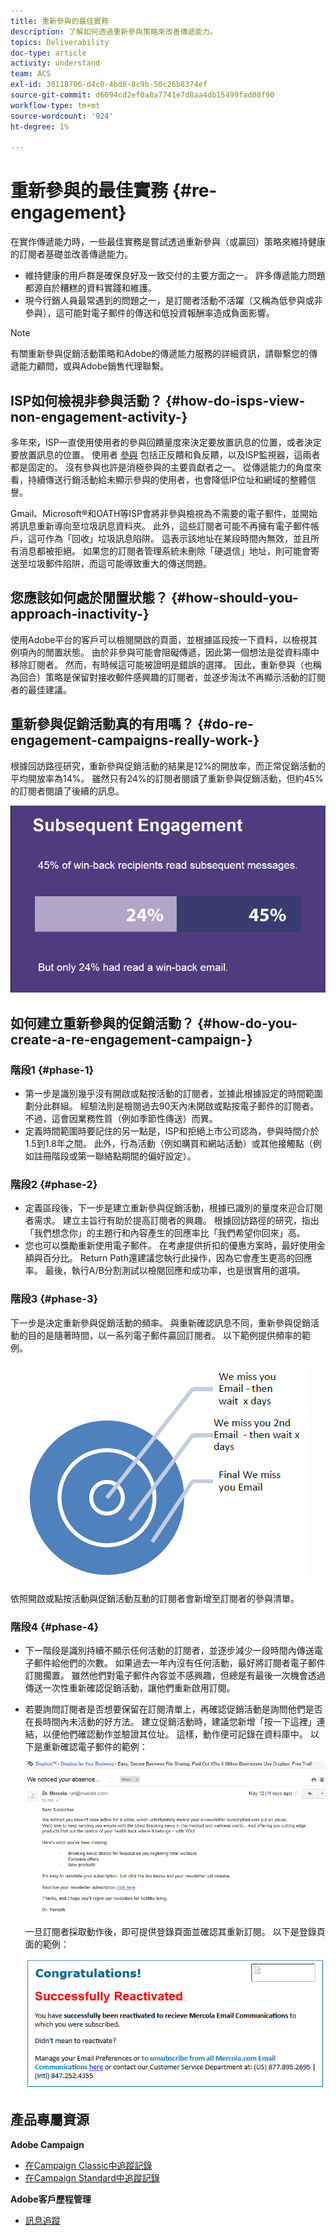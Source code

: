 ```yaml
---
title: 重新參與的最佳實務
description: 了解如何透過重新參與策略來改善傳遞能力。
topics: Deliverability
doc-type: article
activity: understand
team: ACS
exl-id: 30118706-d4c0-4bd8-8c9b-50c26b8374ef
source-git-commit: d6094cd2ef0a8a7741e7d8aa4db15499fad08f90
workflow-type: tm+mt
source-wordcount: '924'
ht-degree: 1%

---
```


# 重新參與的最佳實務 {#re-engagement}

在實作傳遞能力時，一些最佳實務是嘗試透過重新參與（或贏回）策略來維持健康的訂閱者基礎並改善傳遞能力。

* 維持健康的用戶群是確保良好及一致交付的主要方面之一。 許多傳遞能力問題都源自於糟糕的資料實踐和維護。
* 現今行銷人員最常遇到的問題之一，是訂閱者活動不活躍（又稱為低參與或非參與），這可能對電子郵件的傳送和低投資報酬率造成負面影響。

>[!NOTE]
>
>有關重新參與促銷活動策略和Adobe的傳遞能力服務的詳細資訊，請聯繫您的傳遞能力顧問，或與Adobe銷售代理聯繫。

## ISP如何檢視非參與活動？ {#how-do-isps-view-non-engagement-activity-}

多年來，ISP一直使用使用者的參與回饋量度來決定要放置訊息的位置，或者決定要放置訊息的位置。 使用者 [參與](/help/engagement.md) 包括正反饋和負反饋，以及ISP監視器，這兩者都是固定的。 沒有參與也許是消極參與的主要貢獻者之一。 從傳遞能力的角度來看，持續傳送行銷活動給未顯示參與的使用者，也會降低IP位址和網域的整體信譽。

Gmail、Microsoft®和OATH等ISP會將非參與檢視為不需要的電子郵件，並開始將訊息重新導向至垃圾訊息資料夾。 此外，這些訂閱者可能不再擁有電子郵件帳戶，這可作為「回收」垃圾訊息陷阱。 這表示該地址在某段時間內無效，並且所有消息都被拒絕。 如果您的訂閱者管理系統未刪除「硬退信」地址，則可能會寄送至垃圾郵件陷阱，而這可能導致重大的傳送問題。

## 您應該如何處於閒置狀態？ {#how-should-you-approach-inactivity-}

使用Adobe平台的客戶可以檢閱開啟的頁面，並根據區段按一下資料，以檢視其例項內的閒置狀態。 由於非參與可能會阻礙傳遞，因此第一個想法是從資料庫中移除訂閱者。 然而，有時候這可能被證明是錯誤的選擇。 因此，重新參與（也稱為回合）策略是保留對接收郵件感興趣的訂閱者，並逐步淘汰不再顯示活動的訂閱者的最佳建議。

## 重新參與促銷活動真的有用嗎？ {#do-re-engagement-campaigns-really-work-}

根據回訪路徑研究，重新參與促銷活動的結果是12%的開放率，而正常促銷活動的平均開放率為14%。 雖然只有24%的訂閱者閱讀了重新參與促銷活動，但約45%的訂閱者閱讀了後續的訊息。

![](../../help/assets/deliverability_implementation_1.png)

## 如何建立重新參與的促銷活動？ {#how-do-you-create-a-re-engagement-campaign-}

### 階段1 {#phase-1}

* 第一步是識別幾乎沒有開啟或點按活動的訂閱者，並據此根據設定的時間範圍劃分此群組。 經驗法則是檢閱過去90天內未開啟或點按電子郵件的訂閱者。 不過，這會因業務性質（例如季節性傳送）而異。
* 定義時間範圍時要記住的另一點是，ISP和拒絕上市公司認為，參與時間介於1.5到1.8年之間。 此外，行為活動（例如購買和網站活動）或其他接觸點（例如註冊階段或第一聯絡點期間的偏好設定）。

### 階段2 {#phase-2}

* 定義區段後，下一步是建立重新參與促銷活動，根據已識別的量度來迎合訂閱者需求。 建立主旨行有助於提高訂閱者的興趣。 根據回訪路徑的研究，指出「我們想念你」的主題行和內容產生的回應率比「我們希望你回來」高。
* 您也可以獎勵重新使用電子郵件。 在考慮提供折扣的優惠方案時，最好使用金額與百分比。 Return Path還建議您執行此操作，因為它會產生更高的回應率。 最後，執行A/B分割測試以檢閱回應和成功率，也是很實用的選項。

### 階段3 {#phase-3}

下一步是決定重新參與促銷活動的頻率。 與重新確認訊息不同，重新參與促銷活動的目的是隨著時間，以一系列電子郵件贏回訂閱者。 以下範例提供頻率的範例。

![](../../help/assets/deliverability_implementation_2.png)

依照開啟或點按活動與促銷活動互動的訂閱者會新增至訂閱者的參與清單。

### 階段4 {#phase-4}

* 下一階段是識別持續不顯示任何活動的訂閱者，並逐步減少一段時間內傳送電子郵件給他們的次數。 如果過去一年內沒有任何活動，最好將訂閱者電子郵件訂閱擱置。 雖然他們對電子郵件內容並不感興趣，但總是有最後一次機會透過傳送一次性重新確認促銷活動，讓他們重新啟用訂閱。
* 若要詢問訂閱者是否想要保留在訂閱清單上，再確認促銷活動是詢問他們是否在長時間內未活動的好方法。 建立促銷活動時，建議您新增「按一下這裡」連結，以便他們確認動作並驗證其位址。 這樣，動作便可記錄在資料庫中。 以下是重新確認電子郵件的範例：

   ![](../../help/assets/deliverability_implementation_3.png)

   一旦訂閱者採取動作後，即可提供登錄頁面並確認其重新訂閱。 以下是登錄頁面的範例：

   ![](../../help/assets/deliverability_implementation_4.png)

## 產品專屬資源

**Adobe Campaign**

* [在Campaign Classic中追蹤記錄](https://experienceleague.adobe.com/docs/campaign-classic/using/sending-messages/monitoring-deliveries/delivery-dashboard.html#tracking-logs)
* [在Campaign Standard中追蹤記錄](https://experienceleague.adobe.com/docs/campaign-standard/using/testing-and-sending/sending-and-tracking-messages/tracking-messages.html#tracking-logs)

**Adobe客戶歷程管理**

* [訊息追蹤](https://experienceleague.adobe.com/docs/journey-optimizer/using/reporting/message-tracking.html?lang=zh-Hant)
